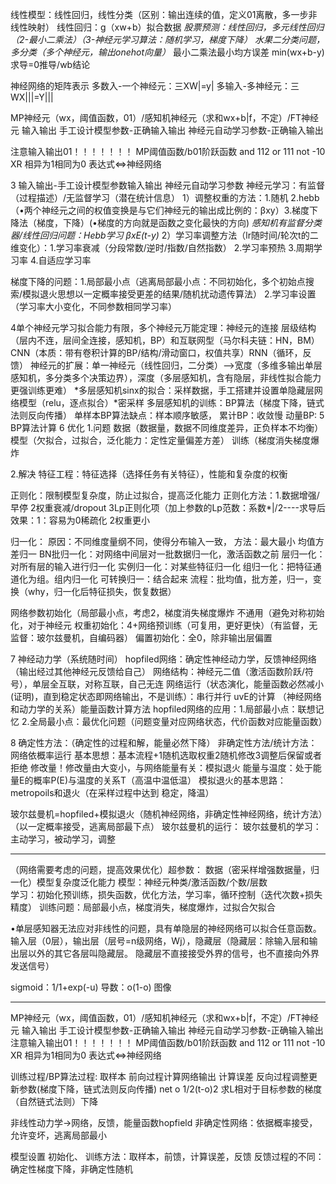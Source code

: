 线性模型：线性回归，线性分类（区别：输出连续的值，定义01离散，多一步非线性映射）
线性回归：g（xw+b）拟合数据
*股票预测：线性回归，多元线性回归（2-最小二乘法）（3-神经元学习算法：随机学习，梯度下降）*
*水果二分类问题，多分类（多个神经元，输出onehot向量）*
最小二乘法最小均方误差 min(wx+b-y)求导=0推导/wb结论


神经网络的矩阵表示
多数入-一个神经元：三XW|=y|
多输入-多神经元：三WX|||=Y|||

MP神经元（wx，阈值函数，01）/感知机神经元（求和wx+b|f，不定）/FT神经元
输入输出
手工设计模型参数-正确输入输出
神经元自动学习参数-正确输入输出

注意输入输出01！！！！！！！
MP阈值函数/b01阶跃函数
and 112
or 111 
not -10
XR 相异为1相同为0 表达式<=>神经网络


3
输入输出-手工设计模型参数输入输出
神经元自动学习参数
神经元学习：有监督（过程描述）/无监督学习（潜在统计信息）
1）调整权重的方法：1.随机 2.hebb（•两个神经元之间的权值变换是与它们神经元的输出成比例的：βxy）3.梯度下降法（梯度，下降）(•梯度的方向就是函数之变化最快的方向)
*感知机有监督分类器/线性回归问题：Hebb学习 βxE(t-y)*
2）学习率调整方法（lr随时间/轮次t的二维变化）：1.学习率衰减（分段常数/逆时/指数/自然指数） 2.学习率预热 3.周期学习率 4.自适应学习率

梯度下降的问题：1.局部最小点（逃离局部最小点：不同初始化，多个初始点搜索/模拟退火思想以一定概率接受更差的结果/随机扰动遗传算法） 2.学习率设置（学习率大小变化，不同参数相同学习率）

4单个神经元学习拟合能力有限，多个神经元万能定理：神经元的连接
层级结构（层内不连，层间全连接，感知机，BP）和互联网型（马尔科夫链：HN，BM）
CNN（本质：带有卷积计算的BP/结构/滑动窗口，权值共享）RNN（循环，反馈）
神经元的扩展：单一神经元（线性回归，二分类）-->宽度（多维多输出单层感知机，多分类多个决策边界），深度（多层感知机，含有隐层，非线性拟合能力更强训练更难）
*多层感知机sinx的拟合：采样数据，手工搭建并设置单隐藏层网络模型（relu，逐点拟合）*密采样
多层感知机的训练：BP算法（梯度下降，链式法则反向传播）
单样本BP算法缺点：样本顺序敏感，
累计BP：收敛慢
动量BP:
5
BP算法计算 
6
优化
1.问题
数据（数据量，数据不同维度差异，正负样本不均衡）
模型（欠拟合，过拟合，泛化能力：定性定量偏差方差）
训练（梯度消失梯度爆炸

2.解决
特征工程：特征选择（选择任务有关特征），性能和复杂度的权衡

正则化：限制模型复杂度，防止过拟合，提高泛化能力
正则化方法：1.数据增强/早停 2权重衰减/dropout 3Lp正则化项（加上参数的Lp范数：系数*|/2----求导后效果：1：容易为0稀疏化 2权重更小

归一化：
原因：不同维度量纲不同，使得分布输入一致，
方法：最大最小 均值方差归一
BN批归一化：对网络中间层对一批数据归一化，激活函数之前
层归一化：对所有层的输入进行归一化
实例归一化：对某些特征归一化
组归一化：把特征通道化为组。组内归一化
可转换归一：结合起来
流程：批均值，批方差，归一，变换（why，归一化后特征损失，恢复数据）

网络参数初始化（局部最小点，考虑2，梯度消失梯度爆炸
不通用（避免对称初始化，对于神经元
权重初始化：4+网络预训练（可复用，更好更快）（有监督，无监督：玻尔兹曼机，自编码器）
偏置初始化：全0，除非输出层偏置

7
神经动力学（系统随时间）
hopfiled网络：确定性神经动力学，反馈神经网络（输出经过其他神经元反馈给自己）
网络结构：神经元二值（激活函数阶跃/符号），单层全互联，对称互联，自己无连
网络运行（状态演化，能量函数必然减小(证明)，直到稳定状态即网络输出，不是训练）：串行并行 uvE的计算
（神经网络和动力学的关系）能量函数计算方法
hopfiled网络的应用：1.局部最小点：联想记忆  2.全局最小点：最优化问题（问题变量对应网络状态，代价函数对应能量函数）

8
确定性方法：（确定性的过程和解，能量必然下降）
非确定性方法/统计方法：网络依概率运行
基本思想：基本流程+1随机选取权重2随机修改3调整后保留或者拒绝
修改量！修改量由大变小，与网络能量有关：模拟退火
能量与温度：处于能量E的概率P(E)与温度的关系T（高温中温低温）
模拟退火的基本思路：metropoils和退火（在采样过程中达到 稳定，降温）

玻尔兹曼机=hopfiled+模拟退火（随机神经网络，非确定性神经网络，统计方法）（以一定概率接受，逃离局部最下点）
玻尔兹曼机的运行：
玻尔兹曼机的学习：主动学习，被动学习，调整


-------------------------------

（网络需要考虑的问题，提高效果优化）超参数：
数据（密采样增强数据量，归一化）模型复杂度泛化能力
模型：神经元种类/激活函数/个数/层数  
学习：初始化预训练，损失函数，优化方法，学习率，循环控制（迭代次数+损失精度）
训练问题：局部最小点，梯度消失，梯度爆炸，过拟合欠拟合

•单层感知器无法应对非线性的问题，具有单隐层的神经网络可以拟合任意函数。
输入层（0层），输出层（层号=n级网络，Wj），隐藏层（隐藏层：除输入层和输出层以外的其它各层叫隐藏层。 隐藏层不直接接受外界的信号，也不直接向外界发送信号）

sigmoid：1/1+exp(-u) 导数：o(1-o) 图像


----------------------------------------------------------------------

MP神经元（wx，阈值函数，01）/感知机神经元（求和wx+b|f，不定）/FT神经元
输入输出
手工设计模型参数-正确输入输出
神经元自动学习参数-正确输入输出
注意输入输出01！！！！！！！
MP阈值函数/b01阶跃函数
and 112
or 111 
not -10
XR 相异为1相同为0 表达式<=>神经网络

训练过程/BP算法过程:
取样本
前向过程计算网络输出
计算误差
反向过程调整更新参数(梯度下降，链式法则反向传播)
net o 1/2(t-o)2
求L相对于目标参数的梯度（自然链式法则）下降

非线性动力学->网络，反馈，能量函数hopfield
非确定性网络：依据概率接受，允许变坏，逃离局部最小

模型设置
初始化、
训练方法：取样本，前馈，计算误差，反馈
反馈过程的不同：确定性梯度下降，非确定性随机

